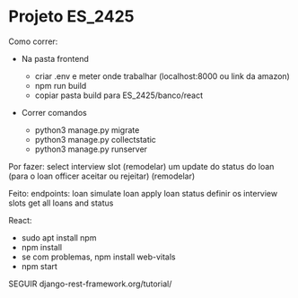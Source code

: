 # Projeto ES_2425

Como correr:
- Na pasta frontend
    - criar .env e meter onde trabalhar (localhost:8000 ou link da amazon)
    - npm run build
    - copiar pasta build para ES_2425/banco/react

- Correr comandos
    - python3 manage.py migrate
    - python3 manage.py collectstatic
    - python3 manage.py runserver

Por fazer: 
select interview slot (remodelar)
um update do status do loan (para o loan officer aceitar ou rejeitar) (remodelar)


Feito:
endpoints:
loan simulate
loan apply
loan status
definir os interview slots
get all loans and status


React:
- sudo apt install npm
- npm install
- se com problemas, npm install web-vitals
- npm start


SEGUIR django-rest-framework.org/tutorial/